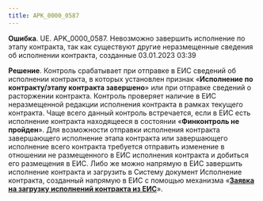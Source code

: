 ```yaml
---
title: APK_0000_0587
---
```


**Ошибка**.
UE. APK_0000_0587. Невозможно завершить исполнение по этапу контракта, так как существуют другие неразмещенные сведения об исполнении контракта, созданные 03.01.2023 03:39

**Решение**.
Контроль срабатывает при отправке в ЕИС сведений об исполнении контракта, в которых установлен признак «**Исполнение по контракту/этапу контракта завершено**» или при отправке сведений о расторжении контракта. Контроль проверяет наличие в ЕИС неразмещенной редакции исполнения контракта в рамках текущего контракта. Чаще всего данный контроль встречается, если в ЕИС есть исполнение контракта находящееся в состоянии «**Финконтроль не пройден**». Для возможности отправки исполнения контракта завершающего исполнение этапа контракта или завершающего исполнение всего контракта требуется отправить изменение в отношении не размещенного в ЕИС исполнения контракта и добиться его размещения в ЕИС. Либо же можно напрямую в ЕИС завершить исполнение контракта и загрузить в Систему документ Исполнение контракта, созданный напрямую в ЕИС с помощью механизма «**[Заявка на загрузку исполнений контракта из ЕИС](/complex-operations/ispolnenie-kontrakta/zagruzka-isp-kontrakta-s-eis)**».